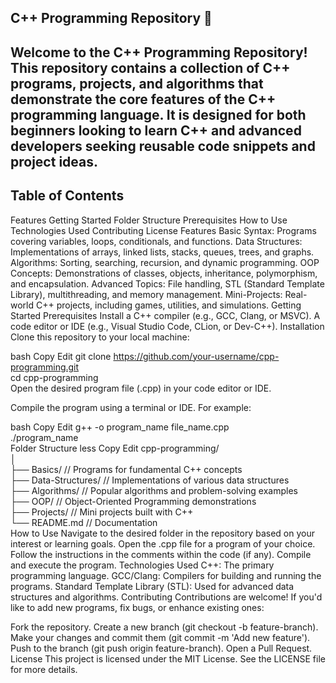 C++ Programming Repository 🚀
--
Welcome to the C++ Programming Repository! This repository contains a collection of C++ programs, projects, and algorithms that demonstrate the core features of the C++ programming language. It is designed for both beginners looking to learn C++ and advanced developers seeking reusable code snippets and project ideas.
--

Table of Contents
--
Features
Getting Started
Folder Structure
Prerequisites
How to Use
Technologies Used
Contributing
License
Features
Basic Syntax: Programs covering variables, loops, conditionals, and functions.
Data Structures: Implementations of arrays, linked lists, stacks, queues, trees, and graphs.
Algorithms: Sorting, searching, recursion, and dynamic programming.
OOP Concepts: Demonstrations of classes, objects, inheritance, polymorphism, and encapsulation.
Advanced Topics: File handling, STL (Standard Template Library), multithreading, and memory management.
Mini-Projects: Real-world C++ projects, including games, utilities, and simulations.
Getting Started
Prerequisites
Install a C++ compiler (e.g., GCC, Clang, or MSVC).
A code editor or IDE (e.g., Visual Studio Code, CLion, or Dev-C++).
Installation
Clone this repository to your local machine:

bash
Copy
Edit
git clone https://github.com/your-username/cpp-programming.git  
cd cpp-programming  
Open the desired program file (.cpp) in your code editor or IDE.

Compile the program using a terminal or IDE. For example:

bash
Copy
Edit
g++ -o program_name file_name.cpp  
./program_name  
Folder Structure
less
Copy
Edit
cpp-programming/  
│  
├── Basics/              // Programs for fundamental C++ concepts  
├── Data-Structures/     // Implementations of various data structures  
├── Algorithms/          // Popular algorithms and problem-solving examples  
├── OOP/                 // Object-Oriented Programming demonstrations  
├── Projects/            // Mini projects built with C++  
└── README.md            // Documentation  
How to Use
Navigate to the desired folder in the repository based on your interest or learning goals.
Open the .cpp file for a program of your choice.
Follow the instructions in the comments within the code (if any).
Compile and execute the program.
Technologies Used
C++: The primary programming language.
GCC/Clang: Compilers for building and running the programs.
Standard Template Library (STL): Used for advanced data structures and algorithms.
Contributing
Contributions are welcome! If you'd like to add new programs, fix bugs, or enhance existing ones:

Fork the repository.
Create a new branch (git checkout -b feature-branch).
Make your changes and commit them (git commit -m 'Add new feature').
Push to the branch (git push origin feature-branch).
Open a Pull Request.
License
This project is licensed under the MIT License. See the LICENSE file for more details.
